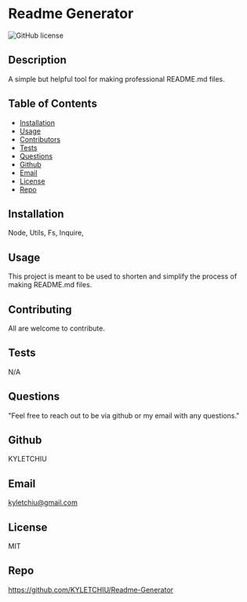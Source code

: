 # Readme Generator
![GitHub license](http://img.shields.io/badge/license-MIT-green)

## Description
A simple but helpful tool for making professional README.md files.

## Table of Contents
* [Installation](#Installation)
* [Usage](#Usage)
* [Contributors](#Contributors)
* [Tests](#Tests)
* [Questions](Questions)
* [Github](#Github)
* [Email](#Email)
* [License](#License)
* [Repo](#Repo)

## Installation
Node, Utils, Fs, Inquire, 

## Usage
This project is meant to be used to shorten and simplify the process of making README.md files.

## Contributing
All are welcome to contribute.

## Tests
N/A

## Questions
"Feel free to reach out to be via github or my email with any questions."

## Github
KYLETCHIU

## Email
 kyletchiu@gmail.com


## License
 MIT 

## Repo
https://github.com/KYLETCHIU/Readme-Generator
